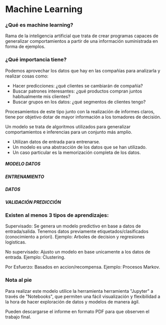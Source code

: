 # Machine Learning

### ¿Qué es machine learning?
Rama de la inteligencia artificial que trata de crear programas capaces de generalizar
comportamientos a partir de una información suministrada en forma de ejemplos.

### ¿Qué importancia tiene?
Podemos aprovechar los datos que hay en las compañías para analizarla y realizar cosas como:
- Hacer predicciones: ¿qué clientes se cambiarán de compañía?
- Buscar patrones interesantes: ¿qué productos compran juntos habitualmente mis clientes?
- Buscar grupos en los datos: ¿qué segmentos de clientes tengo?

Procesamientos de este tipo junto con la realización de informes claros, tiene por objetivo dotar de mayor información a los tomadores de decisión.

Un modelo se trata de algoritmos utilizados para generalizar comportamientos e inferencias para un conjunto más amplio.
- Utilizan datos de entrada para entrenarse.
- Un modelo es una abstracción de los datos que se han utilizado.
- Un caso particular es la memorización completa de los datos.

##### MODELO DATOS
##### ENTRENAMIENTO
##### DATOS
##### VALIDACIÓN PREDICCIÓN

### Existen al menos 3 tipos de aprendizajes:

Supervisado: Se genera un modelo predictivo en base a datos de entrada/salida. Tenemos datos previamente etiquetados/clasificados (conocimiento a priori). Ejemplo: Arboles de decision y regresiones logisticas. 

No supervisado: Ajusto un modelo en base unicamente a los datos de entrada. Ejemplo: Clustering.

Por Esfuerzo: Basados en accion/recompensa. Ejemplo: Procesos Markov. 

### Nota al pie 

Para realizar este modelo utilice la herramienta herramienta "Jupyter" a través de "Notebooks", que permiten una fácil visualización y flexibilidad a la hora de hacer exploración de datos y modelos de manera ágil.

Pueden descargarse el informe en formato PDF para que observen el trabajo final. 
